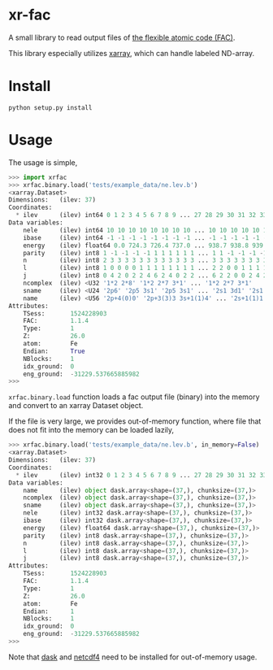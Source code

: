 # xr-fac

A small library to read output files of [the flexible atomic code (FAC)](https://github.com/flexible-atomic-code/fac).

This library especially utilizes [xarray](http://xarray.pydata.org/), which can handle labeled ND-array.

# Install

```
python setup.py install
```

# Usage

The usage is simple,
```python
>>> import xrfac
>>> xrfac.binary.load('tests/example_data/ne.lev.b')
<xarray.Dataset>
Dimensions:   (ilev: 37)
Coordinates:
  * ilev      (ilev) int64 0 1 2 3 4 5 6 7 8 9 ... 27 28 29 30 31 32 33 34 35 36
Data variables:
    nele      (ilev) int64 10 10 10 10 10 10 10 10 ... 10 10 10 10 10 10 10 10
    ibase     (ilev) int64 -1 -1 -1 -1 -1 -1 -1 -1 ... -1 -1 -1 -1 -1 -1 -1 -1
    energy    (ilev) float64 0.0 724.3 726.4 737.0 ... 938.7 938.8 939.1 943.9
    parity    (ilev) int8 1 -1 -1 -1 -1 1 1 1 1 1 1 ... 1 1 -1 -1 -1 -1 1 1 1 1
    n         (ilev) int8 2 3 3 3 3 3 3 3 3 3 3 3 3 ... 3 3 3 3 3 3 3 3 3 3 3 3
    l         (ilev) int8 1 0 0 0 0 1 1 1 1 1 1 1 1 ... 2 2 0 0 1 1 1 1 2 2 2 2
    j         (ilev) int8 0 4 2 0 2 2 4 6 2 4 0 2 2 ... 6 2 2 0 0 2 4 2 2 4 6 4
    ncomplex  (ilev) <U32 '1*2 2*8' '1*2 2*7 3*1' ... '1*2 2*7 3*1'
    sname     (ilev) <U24 '2p6' '2p5 3s1' '2p5 3s1' ... '2s1 3d1' '2s1 3d1'
    name      (ilev) <U56 '2p+4(0)0' '2p+3(3)3 3s+1(1)4' ... '2s+1(1)1 3d+1(5)4'
Attributes:
    TSess:       1524228903
    FAC:         1.1.4
    Type:        1
    Z:           26.0
    atom:        Fe
    Endian:      True
    NBlocks:     1
    idx_ground:  0
    eng_ground:  -31229.537665885982
>>>
```
`xrfac.binary.load` function loads a fac output file (binary) into the memory
and convert to an xarray Dataset object.

If the file is very large, we provides out-of-memory function, where file that
does not fit into the memory can be loaded lazily,

```python
>>> xrfac.binary.load('tests/example_data/ne.lev.b', in_memory=False)
<xarray.Dataset>
Dimensions:   (ilev: 37)
Coordinates:
  * ilev      (ilev) int32 0 1 2 3 4 5 6 7 8 9 ... 27 28 29 30 31 32 33 34 35 36
Data variables:
    name      (ilev) object dask.array<shape=(37,), chunksize=(37,)>
    ncomplex  (ilev) object dask.array<shape=(37,), chunksize=(37,)>
    sname     (ilev) object dask.array<shape=(37,), chunksize=(37,)>
    nele      (ilev) int32 dask.array<shape=(37,), chunksize=(37,)>
    ibase     (ilev) int32 dask.array<shape=(37,), chunksize=(37,)>
    energy    (ilev) float64 dask.array<shape=(37,), chunksize=(37,)>
    parity    (ilev) int8 dask.array<shape=(37,), chunksize=(37,)>
    n         (ilev) int8 dask.array<shape=(37,), chunksize=(37,)>
    l         (ilev) int8 dask.array<shape=(37,), chunksize=(37,)>
    j         (ilev) int8 dask.array<shape=(37,), chunksize=(37,)>
Attributes:
    TSess:       1524228903
    FAC:         1.1.4
    Type:        1
    Z:           26.0
    atom:        Fe
    Endian:      1
    NBlocks:     1
    idx_ground:  0
    eng_ground:  -31229.537665885982
>>>
```
Note that [dask](http://dask.pydata.org/) and
[netcdf4](http://unidata.github.io/netcdf4-python/) need to be installed
for out-of-memory usage.
